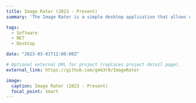```yaml
---
title: Image Rater (2023 - Present)
summary: 'The Image Rater is a simple desktop application that allows users to annotate a set of images stored in a local folder. The tool displays each image in the folder one by one, allowing the user to annotate it using four buttons:: "Load Defect", "Overlay Defect", "Minor Overlay Defect", "Other Defect". Images can also be skipped if there is no annotation needed and the last annotation can be undone if an error was made.'

tags:
  - Software
  - NET
  - Desktop

date: "2023-03-01T12:00:00Z"

# Optional external URL for project (replaces project detail page).
external_link: https://github.com/g4m3r0/ImageRater

image:
  caption: Image Rater (2023 - Present)
  focal_point: Smart
---
```

